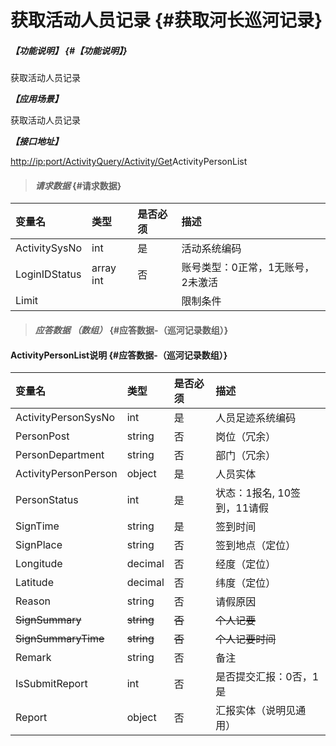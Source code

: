 # 获取活动人员记录 {#获取河长巡河记录}

##### _【功能说明】_ {#【功能说明】}

获取活动人员记录

_**【应用场景】**_

获取活动人员记录

_**【接口地址】**_

[http://ip:port/ActivityQuery/Activity/Get](http://ip:port/HMQuery/PatrolRiver/GetPatrolRivers)ActivityPersonList

> #### _请求数据_ {#请求数据}

| 变量名 | 类型 | 是否必须 | 描述 |
| :--- | :--- | :--- | :--- |
| ActivitySysNo | int | 是 | 活动系统编码 |
| LoginIDStatus | array int | 否 | 账号类型：0正常，1无账号，2未激活 |
| Limit |  |  | 限制条件 |

> #### _应答数据 （数组）_ {#应答数据-（巡河记录数组）}

#### ActivityPersonList说明 {#应答数据-（巡河记录数组）}

| 变量名 | 类型 | 是否必须 | 描述 |
| :--- | :--- | :--- | :--- |
| ActivityPersonSysNo | int | 是 | 人员足迹系统编码 |
| PersonPost | string | 否 | 岗位（冗余） |
| PersonDepartment | string | 否 | 部门（冗余） |
| ActivityPersonPerson | object | 是 | 人员实体 |
| PersonStatus | int | 是 | 状态：1报名, 10签到，11请假 |
| SignTime | string | 是 | 签到时间 |
| SignPlace | string | 否 | 签到地点（定位） |
| Longitude | decimal | 否 | 经度（定位） |
| Latitude | decimal | 否 | 纬度（定位） |
| Reason | string | 否 | 请假原因 |
| ~~SignSummary~~ | ~~string~~ | ~~否~~ | ~~个人记要~~ |
| ~~SignSummaryTime~~ | ~~string~~ | ~~否~~ | ~~个人记要时间~~ |
| Remark | string | 否 | 备注 |
| IsSubmitReport | int | 否 | 是否提交汇报：0否，1是 |
| Report | object | 否 | 汇报实体（说明见通用） |



